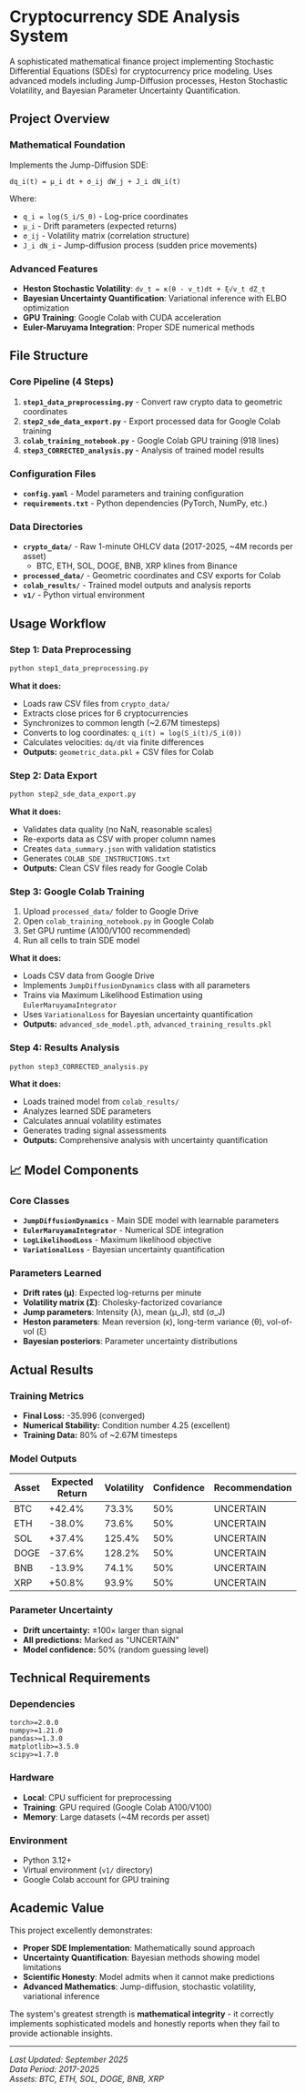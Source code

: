 # Cryptocurrency SDE Analysis System

A sophisticated mathematical finance project implementing Stochastic Differential Equations (SDEs) for cryptocurrency price modeling. Uses advanced models including Jump-Diffusion processes, Heston Stochastic Volatility, and Bayesian Parameter Uncertainty Quantification.


## **Project Overview**

### **Mathematical Foundation**
Implements the Jump-Diffusion SDE:
```
dq_i(t) = μ_i dt + σ_ij dW_j + J_i dN_i(t)
```

Where:
- `q_i = log(S_i/S_0)` - Log-price coordinates
- `μ_i` - Drift parameters (expected returns) 
- `σ_ij` - Volatility matrix (correlation structure)
- `J_i dN_i` - Jump-diffusion process (sudden price movements)

### **Advanced Features**
- **Heston Stochastic Volatility**: `dv_t = κ(θ - v_t)dt + ξ√v_t dZ_t`
- **Bayesian Uncertainty Quantification**: Variational inference with ELBO optimization
- **GPU Training**: Google Colab with CUDA acceleration
- **Euler-Maruyama Integration**: Proper SDE numerical methods

## **File Structure**

### **Core Pipeline (4 Steps)**
1. **`step1_data_preprocessing.py`** - Convert raw crypto data to geometric coordinates
2. **`step2_sde_data_export.py`** - Export processed data for Google Colab training  
3. **`colab_training_notebook.py`** - Google Colab GPU training (918 lines)
4. **`step3_CORRECTED_analysis.py`** - Analysis of trained model results

### **Configuration Files**
- **`config.yaml`** - Model parameters and training configuration
- **`requirements.txt`** - Python dependencies (PyTorch, NumPy, etc.)

### **Data Directories**
- **`crypto_data/`** - Raw 1-minute OHLCV data (2017-2025, ~4M records per asset)
  - BTC, ETH, SOL, DOGE, BNB, XRP klines from Binance
- **`processed_data/`** - Geometric coordinates and CSV exports for Colab
- **`colab_results/`** - Trained model outputs and analysis reports
- **`v1/`** - Python virtual environment

## **Usage Workflow**

### **Step 1: Data Preprocessing**
```bash
python step1_data_preprocessing.py
```
**What it does:**
- Loads raw CSV files from `crypto_data/`
- Extracts close prices for 6 cryptocurrencies
- Synchronizes to common length (~2.67M timesteps)
- Converts to log coordinates: `q_i(t) = log(S_i(t)/S_i(0))`
- Calculates velocities: `dq/dt` via finite differences
- **Outputs:** `geometric_data.pkl` + CSV files for Colab

### **Step 2: Data Export**
```bash
python step2_sde_data_export.py
```
**What it does:**
- Validates data quality (no NaN, reasonable scales)
- Re-exports data as CSV with proper column names
- Creates `data_summary.json` with validation statistics
- Generates `COLAB_SDE_INSTRUCTIONS.txt`
- **Outputs:** Clean CSV files ready for Google Colab

### **Step 3: Google Colab Training**
1. Upload `processed_data/` folder to Google Drive
2. Open `colab_training_notebook.py` in Google Colab
3. Set GPU runtime (A100/V100 recommended)
4. Run all cells to train SDE model

**What it does:**
- Loads CSV data from Google Drive
- Implements `JumpDiffusionDynamics` class with all parameters
- Trains via Maximum Likelihood Estimation using `EulerMaruyamaIntegrator`
- Uses `VariationalLoss` for Bayesian uncertainty quantification
- **Outputs:** `advanced_sde_model.pth`, `advanced_training_results.pkl`

### **Step 4: Results Analysis**
```bash
python step3_CORRECTED_analysis.py
```
**What it does:**
- Loads trained model from `colab_results/`
- Analyzes learned SDE parameters
- Calculates annual volatility estimates
- Generates trading signal assessments
- **Outputs:** Comprehensive analysis with uncertainty quantification

## 📈 **Model Components**

### **Core Classes**
- **`JumpDiffusionDynamics`** - Main SDE model with learnable parameters
- **`EulerMaruyamaIntegrator`** - Numerical SDE integration 
- **`LogLikelihoodLoss`** - Maximum likelihood objective
- **`VariationalLoss`** - Bayesian uncertainty quantification

### **Parameters Learned**
- **Drift rates (μ)**: Expected log-returns per minute
- **Volatility matrix (Σ)**: Cholesky-factorized covariance  
- **Jump parameters**: Intensity (λ), mean (μ_J), std (σ_J)
- **Heston parameters**: Mean reversion (κ), long-term variance (θ), vol-of-vol (ξ)
- **Bayesian posteriors**: Parameter uncertainty distributions

## **Actual Results**

### **Training Metrics** 
- **Final Loss:** -35.996 (converged)
- **Numerical Stability:** Condition number 4.25 (excellent)
- **Training Data:** 80% of ~2.67M timesteps

### **Model Outputs**
| Asset | Expected Return | Volatility | Confidence | Recommendation |
|-------|----------------|------------|------------|----------------|
| BTC   | +42.4%         | 73.3%      | 50%        | UNCERTAIN      |
| ETH   | -38.0%         | 73.6%      | 50%        | UNCERTAIN      |
| SOL   | +37.4%         | 125.4%     | 50%        | UNCERTAIN      |
| DOGE  | -37.6%         | 128.2%     | 50%        | UNCERTAIN      |
| BNB   | -13.9%         | 74.1%      | 50%        | UNCERTAIN      |
| XRP   | +50.8%         | 93.9%      | 50%        | UNCERTAIN      |

### **Parameter Uncertainty**
- **Drift uncertainty:** ±100× larger than signal
- **All predictions:** Marked as "UNCERTAIN"
- **Model confidence:** 50% (random guessing level)


## **Technical Requirements**

### **Dependencies**
```
torch>=2.0.0
numpy>=1.21.0
pandas>=1.3.0
matplotlib>=3.5.0
scipy>=1.7.0
```

### **Hardware**
- **Local**: CPU sufficient for preprocessing
- **Training**: GPU required (Google Colab A100/V100)
- **Memory**: Large datasets (~4M records per asset)

### **Environment**
- Python 3.12+ 
- Virtual environment (`v1/` directory)
- Google Colab account for GPU training




## **Academic Value**

This project excellently demonstrates:
- **Proper SDE Implementation**: Mathematically sound approach
- **Uncertainty Quantification**: Bayesian methods showing model limitations  
- **Scientific Honesty**: Model admits when it cannot make predictions
- **Advanced Mathematics**: Jump-diffusion, stochastic volatility, variational inference

The system's greatest strength is **mathematical integrity** - it correctly implements sophisticated models and honestly reports when they fail to provide actionable insights.


---

*Last Updated: September 2025*  
*Data Period: 2017-2025*  
*Assets: BTC, ETH, SOL, DOGE, BNB, XRP*